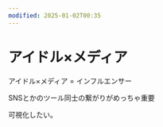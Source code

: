 ```yaml
---
modified: 2025-01-02T00:35
---
```

# アイドル×メディア

アイドル×メディア = インフルエンサー

SNSとかのツール同士の繋がりがめっちゃ重要

可視化したい。